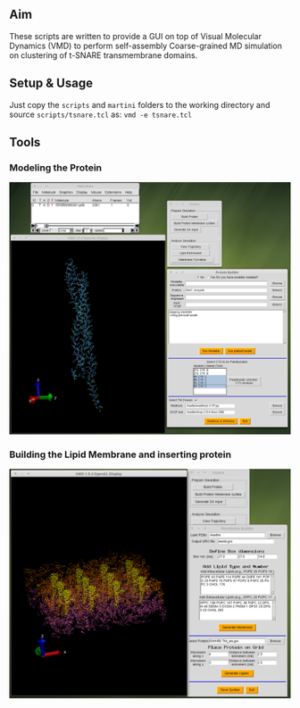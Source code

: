 ## Aim
These scripts are written to provide a GUI on top of Visual Molecular Dynamics (VMD) to perform self-assembly Coarse-grained MD simulation on clustering of t-SNARE transmembrane domains. 

## Setup & Usage
Just copy the `scripts` and `martini` folders to the working directory and source `scripts/tsnare.tcl` as:
`vmd -e tsnare.tcl`

## Tools

### Modeling the Protein

![Screenshot of the GUI: protein modeling tool](Selection_1.png)

### Building the Lipid Membrane and inserting protein

![Screenshot of the GUI: asymmetric membrane and protein builder](Selection_2.png)
